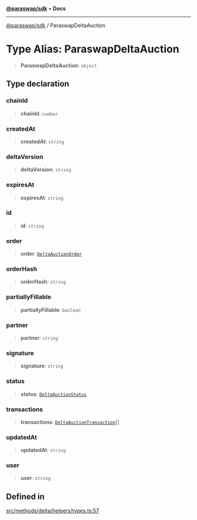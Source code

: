 [**@paraswap/sdk**](../README.md) • **Docs**

***

[@paraswap/sdk](../globals.md) / ParaswapDeltaAuction

# Type Alias: ParaswapDeltaAuction

> **ParaswapDeltaAuction**: `object`

## Type declaration

### chainId

> **chainId**: `number`

### createdAt

> **createdAt**: `string`

### deltaVersion

> **deltaVersion**: `string`

### expiresAt

> **expiresAt**: `string`

### id

> **id**: `string`

### order

> **order**: [`DeltaAuctionOrder`](DeltaAuctionOrder.md)

### orderHash

> **orderHash**: `string`

### partiallyFillable

> **partiallyFillable**: `boolean`

### partner

> **partner**: `string`

### signature

> **signature**: `string`

### status

> **status**: [`DeltaAuctionStatus`](../-internal-/type-aliases/DeltaAuctionStatus.md)

### transactions

> **transactions**: [`DeltaAuctionTransaction`](../-internal-/type-aliases/DeltaAuctionTransaction.md)[]

### updatedAt

> **updatedAt**: `string`

### user

> **user**: `string`

## Defined in

[src/methods/delta/helpers/types.ts:57](https://github.com/paraswap/paraswap-sdk/blob/master/src/methods/delta/helpers/types.ts#L57)
